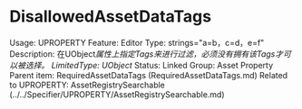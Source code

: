 # DisallowedAssetDataTags

Usage: UPROPERTY
Feature: Editor
Type: strings="a=b，c=d，e=f"
Description: 在UObject*属性上指定Tags来进行过滤，必须没有拥有该Tags才可以被选择。
LimitedType: UObject*
Status: Linked
Group: Asset Property
Parent item: RequiredAssetDataTags (RequiredAssetDataTags.md)
Related to UPROPERTY: AssetRegistrySearchable (../../Specifier/UPROPERTY/AssetRegistrySearchable.md)